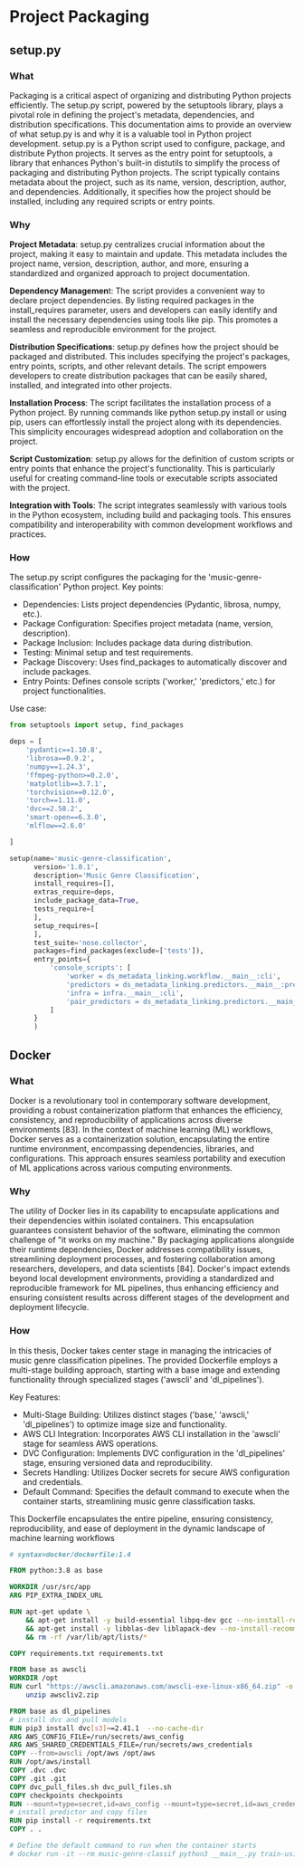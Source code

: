 # Project Packaging

## setup.py

### What

Packaging is a critical aspect of organizing and distributing Python projects efficiently. The setup.py script, powered
by the setuptools library, plays a pivotal role in defining the project's metadata, dependencies, and distribution
specifications. This documentation aims to provide an overview of what setup.py is and why it is a valuable tool in
Python project development.
setup.py is a Python script used to configure, package, and distribute Python projects. It serves as the entry point for
setuptools, a library that enhances Python's built-in distutils to simplify the process of packaging and distributing
Python projects. The script typically contains metadata about the project, such as its name, version, description,
author, and dependencies. Additionally, it specifies how the project should be installed, including any required scripts
or entry points.

### Why

**Project Metadata**: setup.py centralizes crucial information about the project, making it easy to maintain and update.
This metadata includes the project name, version, description, author, and more, ensuring a standardized and organized
approach to project documentation.

**Dependency Managemen**t: The script provides a convenient way to declare project dependencies. By listing required
packages in the install_requires parameter, users and developers can easily identify and install the necessary
dependencies using tools like pip. This promotes a seamless and reproducible environment for the project.

**Distribution Specifications**: setup.py defines how the project should be packaged and distributed. This includes
specifying the project's packages, entry points, scripts, and other relevant details. The script empowers developers to
create distribution packages that can be easily shared, installed, and integrated into other projects.

**Installation Process**: The script facilitates the installation process of a Python project. By running commands like
python setup.py install or using pip, users can effortlessly install the project along with its dependencies. This
simplicity encourages widespread adoption and collaboration on the project.

**Script Customization**: setup.py allows for the definition of custom scripts or entry points that enhance the
project's
functionality. This is particularly useful for creating command-line tools or executable scripts associated with the
project.

**Integration with Tools**: The script integrates seamlessly with various tools in the Python ecosystem, including build
and
packaging tools. This ensures compatibility and interoperability with common development workflows and practices.

### How

The setup.py script configures the packaging for the 'music-genre-classification' Python project. Key points:

* Dependencies: Lists project dependencies (Pydantic, librosa, numpy, etc.).
* Package Configuration: Specifies project metadata (name, version, description).
* Package Inclusion: Includes package data during distribution.
* Testing: Minimal setup and test requirements.
* Package Discovery: Uses find_packages to automatically discover and include packages.
* Entry Points: Defines console scripts ('worker,' 'predictors,' etc.) for project functionalities.

Use case:

~~~python
from setuptools import setup, find_packages

deps = [
    'pydantic==1.10.8',
    'librosa==0.9.2',
    'numpy==1.24.3',
    'ffmpeg-python>=0.2.0',
    'matplotlib==3.7.1',
    'torchvision==0.12.0',
    'torch==1.11.0',
    'dvc==2.58.2',
    'smart-open==6.3.0',
    'mlflow==2.6.0'

]

setup(name='music-genre-classification',
      version='1.0.1',
      description='Music Genre Classification',
      install_requires=[],
      extras_require=deps,
      include_package_data=True,
      tests_require=[
      ],
      setup_requires=[
      ],
      test_suite='nose.collector',
      packages=find_packages(exclude=['tests']),
      entry_points={
          'console_scripts': [
              'worker = ds_metadata_linking.workflow.__main__:cli',
              'predictors = ds_metadata_linking.predictors.__main__:predictors',
              'infra = infra.__main__:cli',
              'pair_predictors = ds_metadata_linking.predictors.__main__:pair_predictors'
          ]
      }
      )
~~~

## Docker

### What

Docker is a revolutionary tool in contemporary software development, providing a robust containerization platform that
enhances the efficiency, consistency, and reproducibility of applications across diverse environments [83]. In the
context of machine learning (ML) workflows, Docker serves as a containerization solution, encapsulating the entire
runtime environment, encompassing dependencies, libraries, and configurations. This approach ensures seamless
portability and execution of ML applications across various computing environments.

### Why

The utility of Docker lies in its capability to encapsulate applications and their dependencies within isolated
containers. This encapsulation guarantees consistent behavior of the software, eliminating the common challenge of "it
works on my machine." By packaging applications alongside their runtime dependencies, Docker addresses compatibility
issues, streamlining deployment processes, and fostering collaboration among researchers, developers, and data
scientists [84]. Docker's impact extends beyond local development environments, providing a standardized and
reproducible framework for ML pipelines, thus enhancing efficiency and ensuring consistent results across different
stages of the development and deployment lifecycle.

### How

In this thesis, Docker takes center stage in managing the intricacies of music genre classification pipelines. The
provided Dockerfile employs a multi-stage building approach, starting with a base image and extending functionality
through specialized stages ('awscli' and 'dl_pipelines').

Key Features:

* Multi-Stage Building: Utilizes distinct stages ('base,' 'awscli,' 'dl_pipelines') to optimize image size and
  functionality.
* AWS CLI Integration: Incorporates AWS CLI installation in the 'awscli' stage for seamless AWS operations.
* DVC Configuration: Implements DVC configuration in the 'dl_pipelines' stage, ensuring versioned data and
  reproducibility.
* Secrets Handling: Utilizes Docker secrets for secure AWS configuration and credentials.
* Default Command: Specifies the default command to execute when the container starts, streamlining music genre
  classification tasks.

This Dockerfile encapsulates the entire pipeline, ensuring consistency, reproducibility, and ease of deployment in the
dynamic landscape of machine learning workflows 

~~~dockerfile
# syntax=docker/dockerfile:1.4

FROM python:3.8 as base

WORKDIR /usr/src/app
ARG PIP_EXTRA_INDEX_URL

RUN apt-get update \
    && apt-get install -y build-essential libpq-dev gcc --no-install-recommends \
    && apt-get install -y libblas-dev liblapack-dev --no-install-recommends \
    && rm -rf /var/lib/apt/lists/*

COPY requirements.txt requirements.txt

FROM base as awscli
WORKDIR /opt
RUN curl "https://awscli.amazonaws.com/awscli-exe-linux-x86_64.zip" -o "awscliv2.zip" &&\
    unzip awscliv2.zip

FROM base as dl_pipelines
# install dvc and pull models
RUN pip3 install dvc[s3]~=2.41.1  --no-cache-dir
ARG AWS_CONFIG_FILE=/run/secrets/aws_config
ARG AWS_SHARED_CREDENTIALS_FILE=/run/secrets/aws_credentials
COPY --from=awscli /opt/aws /opt/aws
RUN /opt/aws/install
COPY .dvc .dvc
COPY .git .git
COPY dvc_pull_files.sh dvc_pull_files.sh
COPY checkpoints checkpoints
RUN --mount=type=secret,id=aws_config --mount=type=secret,id=aws_credentials sh dvc_pull_files.sh
# install predictor and copy files
RUN pip install -r requirements.txt
COPY . .

# Define the default command to run when the container starts
# docker run -it --rm music-genre-classif python3 __main__.py train-using-image-features --model resnet18 --criterion cross_entropy --optimizer sdg --checkpoints_path checkpoints --images_path Image_data
~~~
